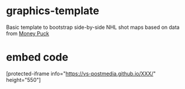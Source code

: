 # graphics-template
Basic template to bootstrap side-by-side NHL shot maps based on data from <a href src="https://moneypuck.com/data.htm" target="_blank">Money Puck</a>

# embed code
[protected-iframe info="https://vs-postmedia.github.io/XXX/" height="550"]
